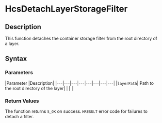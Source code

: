 # HcsDetachLayerStorageFilter

## Description
This function detaches the container storage filter from the root directory of a layer.

## Syntax

### Parameters
|Parameter     |Description|
|---|---|---|---|---|---|---|---| 
|`layerPath`| Path to the root directory of the layer|
|    |    | 



### Return Values

The function returns `S_OK` on success. `HRESULT` error code for failures to detach a filter.
